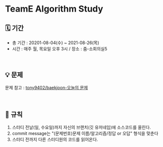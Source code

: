 # TeamE Algorithm Study

## 🗓 기간
- 총 기간 : 20201-08-04(수) ~ 2021-08-26(목)
- 시간 : 매주 월, 목요일 오후 3시 / 장소 : 줌-소회의실5
<br>

## 💡 문제
문제 참고 : [tony9402/baekjoon-오늘의 문제](https://github.com/tony9402/baekjoon/blob/main/picked.md)
<br><br><br>

## 📌 규칙
1. 스터디 전날(일, 수요일)까지 자신의 브랜치(깃 유저네임)에 소스코드를 올린다.
2. commit message는 "(문제번호)문제 이름/알고리즘/정답 or 오답" 형식을 맞춘다
3. 스터디 전까지 다른 스터디원의 코드를 읽어온다.
